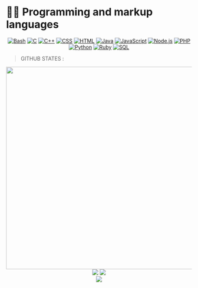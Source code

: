 
# 👨‍💻 Programming and markup languages

<p align="center">
    <a href="https://github.com/search?q=user%3Aryugenxd+language%3Abash"><img alt="Bash" src="https://img.shields.io/badge/Bash-121011.svg?logo=gnu-bash&logoColor=white"></a>
    <a href="https://github.com/search?q=user%3Aryugenxd+language%3Ac"><img alt="C" src="https://custom-icon-badges.herokuapp.com/badge/C-03599C.svg?logo=c-in-hexagon&logoColor=white"></a>
    <a href="https://github.com/search?q=user%3Aryugenxd+language%3Acpp"><img alt="C++" src="https://custom-icon-badges.herokuapp.com/badge/C++-9C033A.svg?logo=cpp2&logoColor=white"></a>
    <a href="https://github.com/search?q=user%3Aryugenxd+language%3Acss"><img alt="CSS" src="https://img.shields.io/badge/CSS-1572B6.svg?logo=css3&logoColor=white"></a>
    <a href="https://github.com/search?q=user%3Aryugenxd+language%3Ahtml"><img alt="HTML" src="https://img.shields.io/badge/HTML-E34F26.svg?logo=html5&logoColor=white"></a>
    <a href="https://github.com/search?q=user%3Aryugenxd+language%3Ajava"><img alt="Java" src="https://custom-icon-badges.herokuapp.com/badge/Java-007396.svg?logo=java&logoColor=white"></a>
    <a href="https://github.com/search?q=user%3Aryugenxd+language%3Ajavascript"><img alt="JavaScript" src="https://img.shields.io/badge/JavaScript-F7DF1E.svg?logo=javascript&logoColor=black"></a>
    <a href="https://github.com/search?q=user%3Aryugenxd+language%3Ajavascript"><img alt="Node.js" src="https://img.shields.io/badge/Node.js-43853D.svg?logo=node.js&logoColor=white"></a>
    <a href="https://github.com/search?q=user%3Aryugenxd+language%3Aphp"><img alt="PHP" src="https://img.shields.io/badge/PHP-777BB4.svg?logo=php&logoColor=white"></a>
    <a href="https://github.com/search?q=user%3Aryugenxd+language%3Apython"><img alt="Python" src="https://img.shields.io/badge/Python-14354C.svg?logo=python&logoColor=white"></a>
    <a href="https://github.com/search?q=user%3Aryugenxd+language%3Aruby"><img alt="Ruby" src="https://img.shields.io/badge/Ruby-CC342D.svg?logo=ruby&logoColor=white"></a>
    <a href="https://github.com/search?q=user%3Aryugenxd+language%3Asql"><img alt="SQL" src="https://custom-icon-badges.herokuapp.com/badge/SQL-025E8C.svg?logo=database&logoColor=white"></a>
</p>


> GITHUB STATES :

<div align="center">
<a href="https://github.com/naiyan-official"><img width=550 src="https://github-profile-trophy.vercel.app/?username=exploidtraqra&theme=dracula&no-frame=true&title=Followers,Stars,Commit,Repository,Issues"/></a>
</div>

<div align="center">
<img src="https://github-readme-stats.vercel.app/api?username=exploidtraqra&theme=merko">

<img src="http://github-readme-streak-stats.herokuapp.com?user=exploidtraqra&theme=merko&date_format=M%20j%5B%2C%20Y%5D)](https://git.io/streak-stats">
</div>
<div align="center">
<img  src="https://github-readme-stats.anuraghazra1.vercel.app/api/top-langs/?username=exploidtraqra&layout=compact&theme=chartreuse-dark" />
</div>